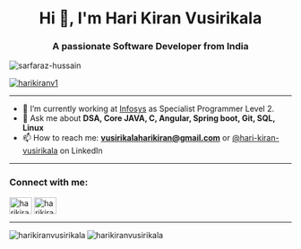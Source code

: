<h1 align="center">Hi 👋, I'm Hari Kiran Vusirikala</h1>
<h3 align="center">A passionate Software Developer from India</h3>

<p align="left"> <img src="https://komarev.com/ghpvc/?username=harikiranvusirikala&label=Profile%20views&color=0e75b6&style=flat" alt="sarfaraz-hussain" /> </p>
<p align="left"> <a href="https://twitter.com/harikiranv1" target="blank"><img src="https://img.shields.io/twitter/follow/harikiranv1?logo=twitter&style=for-the-badge" alt="harikiranv1" /></a> </p>

-------

- 🔭 I’m currently working at [Infosys](https://infosys.com) as Specialist Programmer Level 2.
- 💬 Ask me about **DSA, Core JAVA, C, Angular, Spring boot, Git, SQL, Linux**
- 📫 How to reach me: **vusirikalaharikiran@gmail.com** or [@hari-kiran-vusirikala](https://linkedin.com/in/hari-kiran-vusirikala) on LinkedIn

-------

<h3 align="left">Connect with me:</h3>
<p align="left">
  <a href="https://twitter.com/harikiranv1" target="blank"><img align="center" src="https://raw.githubusercontent.com/rahuldkjain/github-profile-readme-generator/master/src/images/icons/Social/twitter.svg" alt="harikiranv1" height="30" width="40" /></a>
  <a href="https://linkedin.com/in/hari-kiran-vusirikala" target="blank"><img align="center" src="https://raw.githubusercontent.com/rahuldkjain/github-profile-readme-generator/master/src/images/icons/Social/linked-in-alt.svg" alt="harikiranvusirikala" height="30" width="40" /></a>
</p>

-------

<p>
  <img align="left" src="https://github-readme-stats.vercel.app/api/top-langs?username=harikiranvusirikala&show_icons=true&locale=en&layout=compact" alt="harikiranvusirikala" />
</p>

<p>
  <img align="center" src="https://github-readme-streak-stats.herokuapp.com/?user=harikiranvusirikala&" alt="harikiranvusirikala" />
</p>

<!--
<p>
  <img align="center" src="https://github-readme-stats.vercel.app/api?username=harikiranvusirikala&show_icons=true&locale=en" alt="harikiranvusirikala" />
</p>
-->

<!-- Reference: https://github.com/Sarfaraz-Hussain/Sarfaraz-Hussain -->

<!--
**harikiranvusirikala/harikiranvusirikala** is a ✨ _special_ ✨ repository because its `README.md` (this file) appears on your GitHub profile.

Here are some ideas to get you started:

- 🔭 I’m currently working on ...
- 🌱 I’m currently learning ...
- 👯 I’m looking to collaborate on ...
- 🤔 I’m looking for help with ...
- 💬 Ask me about ...
- 📫 How to reach me: ...
- 😄 Pronouns: ...
- ⚡ Fun fact: ...
-->

